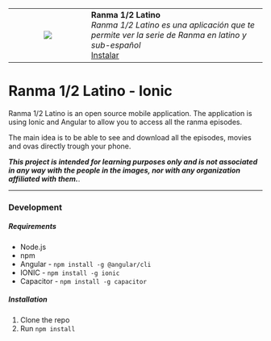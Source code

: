 <table style="width: 100%; border-style: none;"><tr>
<td width="140px" style="text-align: center;"><img src="https://play-lh.googleusercontent.com/-1FYAqZ_n2zz5XgIDmP1hCcgUdvxwRZASMh7XRE4y-_OnqghgrnPDQtVObAEqKSFpsQ=s180-rw" style="max-width:100%" /></td>
<td><strong>Ranma 1/2 Latino</strong><br />
<i>Ranma 1/2 Latino es una aplicación que te permite ver la serie de Ranma en latino y sub-español</i><br />
<a href="https://play.google.com/store/apps/details?id=cl.chelosky.ranmaymedio">Instalar</a>
</td>
</tr></table>

# Ranma 1/2 Latino - Ionic

Ranma 1/2 Latino is an open source mobile application. The application is using Ionic and Angular to allow you to access all the ranma episodes.

The main idea is to be able to see and download all the episodes, movies and ovas directly trough your phone.

***This project is intended for learning purposes only and is not associated in any way with the people in the images, nor with any organization affiliated with them.***.

---

### Development

##### Requirements

- Node.js
- npm
- Angular - `npm install -g @angular/cli`
- IONIC - `npm install -g ionic`
- Capacitor - `npm install -g capacitor`

##### Installation

1. Clone the repo
2. Run `npm install`
